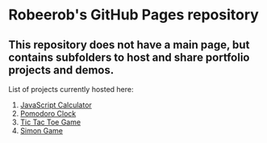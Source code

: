 # Robeerob's GitHub Pages repository
## This repository does not have a main page, but contains subfolders to host and share portfolio projects and demos.  
  
List of projects currently hosted here:
 1. [JavaScript Calculator](https://robaxelsen.github.io/jscalc/)
 1. [Pomodoro Clock](https://robaxelsen.github.io/pomodoro/)
 1. [Tic Tac Toe Game](https://robaxelsen.github.io/tictactoe/)
 1. [Simon Game](https://robaxelsen.github.io/simon/)
